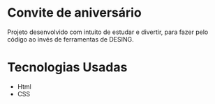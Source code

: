 <h1>Convite de aniversário</h1>
Projeto desenvolvido com intuito de estudar e divertir, para fazer pelo código ao invés de ferramentas de DESING.

<h1>Tecnologias Usadas</h1>
<ul>
  <li>Html</li>
  <li>CSS</li>
</ul>
